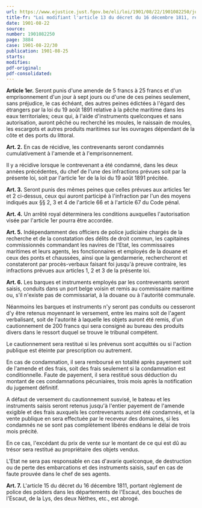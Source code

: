 ```yaml
---
url: https://www.ejustice.just.fgov.be/eli/loi/1901/08/22/1901082250/justel
title-fr: "Loi modifiant l'article 13 du décret du 16 décembre 1811, relatif à la pêche des moules."
date: 1901-08-22
source:
number: 1901082250
page: 3884
case: 1901-08-22/30
publication: 1901-08-25
starts:
modifies:
pdf-original:
pdf-consolidated:
---
```


**Article 1er.** Seront punis d'une amende de 5 francs à 25 francs et d'un emprisonnement d'un jour à sept jours ou d'une de ces peines seulement, sans préjudice, le cas échéant, des autres peines édictées à l'égard des étrangers par la loi du 19 août 1891 relative à la pêche maritime dans les eaux territoriales; ceux qui, à l'aide d'instruments quelconques et sans autorisation, auront pêché ou recherché les moules, le naissain de moules, les escargots et autres produits maritimes sur les ouvrages dépendant de la côte et des ports du littoral.

**Art. 2.** En cas de récidive, les contrevenants seront condamnés cumulativement à l'amende et à l'emprisonnement.

Il y a récidive lorsque le contrevenant a été condamné, dans les deux années précédentes, du chef de l'une des infractions prévues soit par la présente loi, soit par l'article 1er de la loi du 19 août 1891 précitée.

**Art. 3.** Seront punis des mêmes peines que celles prévues aux articles 1er et 2 ci-dessus, ceux qui auront participé à l'infraction par l'un des moyens indiqués aux §§ 2, 3 et 4 de l'article 66 et à l'article 67 du Code pénal.

**Art. 4.** Un arrêté royal déterminera les conditions auxquelles l'autorisation visée par l'article 1er pourra être accordée.

**Art. 5.** Indépendamment des officiers de police judiciaire chargés de la recherche et de la constatation des délits de droit commun, les capitaines commissionnés commandant les navires de l'Etat, les commissaires maritimes et leurs agents, les fonctionnaires et employés de la douane et ceux des ponts et chaussées, ainsi que la gendarmerie, rechercheront et constateront par procès-verbaux faisant foi jusqu'à preuve contraire, les infractions prévues aux articles 1, 2 et 3 de la présente loi.

**Art. 6.** Les barques et instruments employés par les contrevenants seront saisis, conduits dans un port belge voisin et remis au commissaire maritime ou, s'il n'existe pas de commissariat, à la douane ou à l'autorité communale.

Néanmoins les barques et instruments n'y seront pas conduits ou cesseront d'y être retenus moyennant le versement, entre les mains soit de l'agent verbalisant, soit de l'autorité à laquelle les objets auront été remis, d'un cautionnement de 200 francs qui sera consigné au bureau des produits divers dans le ressort duquel se trouve le tribunal compétent.

Le cautionnement sera restitué si les prévenus sont acquittés ou si l'action publique est éteinte par prescription ou autrement.

En cas de condamnation, il sera remboursé en totalité après payement soit de l'amende et des frais, soit des frais seulement si la condamnation est conditionnelle. Faute de payement, il sera restitué sous déduction du montant de ces condamnations pécuniaires, trois mois après la notification du jugement définitif.

A défaut de versement du cautionnement susvisé, le bateau et les instruments saisis seront retenus jusqu'à l'entier payement de l'amende exigible et des frais auxquels les contrevenants auront été condamnés, et la vente publique en sera effectuée par le receveur des domaines, si les condamnés ne se sont pas complètement libérés endéans le délai de trois mois précité.

En ce cas, l'excédant du prix de vente sur le montant de ce qui est dû au trésor sera restitué au propriétaire des objets vendus.

L'Etat ne sera pas responsable en cas d'avarie quelconque, de destruction ou de perte des embarcations et des instruments saisis, sauf en cas de faute prouvée dans le chef de ses agents.

**Art. 7.** L'article 15 du décret du 16 décembre 1811, portant règlement de police des polders dans les départements de l'Escaut, des bouches de l'Escaut, de la Lys, des deux Nèthes, etc., est abrogé.
